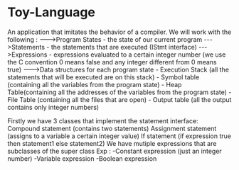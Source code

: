# Toy-Language
An application that imitates the behavior of a compiler.
We will work with the following :
--->Program States - the state of our current program
--->Statements - the statements that are executed (IStmt interface)
--->Expressions - expressions evaluated to a certain integer number
                  (we use the C convention 0 means false and
                    any integer different from 0 means true)
--->Data structures for each program state - Execution Stack (all the statements that will be executed are on this stack)
                                           - Symbol table (containing all the variables from the program state)
                                           - Heap Table(containing all the addresses of the variables from the program state)
                                           - File Table (containing all the files that are open)
                                           - Output table (all the output contains only integer numbers)
                                  
Firstly we have 3 classes that implement the statement interface:
                    Compound statement (contains two statements)
                    Assignment statement (assigns to a variable a certain integer value)
                    If statement (if expression true then statement1 else statement2)
We have mutiple expressions that are subclasses of the super class Exp : 
                                     -Constant expression (just an integer number)
                                     -Variable expression
                                     -Boolean expression
                    
                                                           

